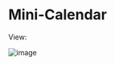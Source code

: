 # Mini-Calendar

View:

![image](https://github.com/diegolazarocs/Mini-Calendar/assets/111025421/1740ad57-c155-444f-b068-de4a4f76ff1a)
